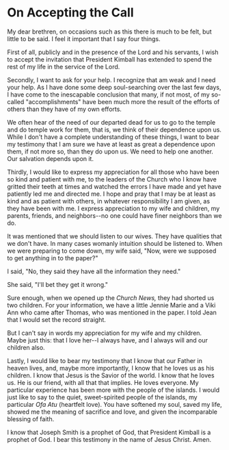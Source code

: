 # On Accepting the Call

My dear brethren, on occasions such as this there is much to be felt, but
little to be said. I feel it important that I say four things.

First of all, publicly and in the presence of the Lord and his servants, I
wish to accept the invitation that President Kimball has extended to spend the
rest of my life in the service of the Lord.

Secondly, I want to ask for your help. I recognize that am weak and I need
your help. As I have done some deep soul-searching over the last few days, I
have come to the inescapable conclusion that many, if not most, of my so-
called "accomplishments" have been much more the result of the efforts of
others than they have of my own efforts.

We often hear of the need of our departed dead for us to go to the temple and
do temple work for them, that is, we think of their dependence upon us. While
I don't have a complete understanding of these things, I want to bear my
testimony that I am sure we have at least as great a dependence upon them, if
not more so, than they do upon us. We need to help one another. Our salvation
depends upon it.

Thirdly, I would like to express my appreciation for all those who have been
so kind and patient with me, to the leaders of the Church who I know have
gritted their teeth at times and watched the errors I have made and yet have
patiently led me and directed me. I hope and pray that I may be at least as
kind and as patient with others, in whatever responsibility I am given, as
they have been with me. I express appreciation to my wife and children, my
parents, friends, and neighbors--no one could have finer neighbors than we do.

It was mentioned that we should listen to our wives. They have qualities that
we don't have. In many cases womanly intuition should be listened to. When we
were preparing to come down, my wife said, "Now, were we supposed to get
anything in to the paper?"

I said, "No, they said they have all the information they need."

She said, "I'll bet they get it wrong."

Sure enough, when we opened up the _Church News,_ they had shorted us two
children. For your information, we have a little Jennie Marie and a Viki Ann
who came after Thomas, who was mentioned in the paper. I told Jean that I
would set the record straight.

But I can't say in words my appreciation for my wife and my children. Maybe
just this: that I love her--I always have, and I always will and our children
also.

Lastly, I would like to bear my testimony that I know that our Father in
heaven lives, and, maybe more importantly, I know that he loves us as his
children. I know that Jesus is the Savior of the world. I know that he loves
us. He is our friend, with all that that implies. He loves everyone. My
particular experience has been more with the people of the islands. I would
just like to say to the quiet, sweet-spirited people of the islands, my
particular _Ofa Atu_ (heartfelt love). You have softened my soul, saved my
life, showed me the meaning of sacrifice and love, and given the incomparable
blessing of faith.

I know that Joseph Smith is a prophet of God, that President Kimball is a
prophet of God. I bear this testimony in the name of Jesus Christ. Amen.

